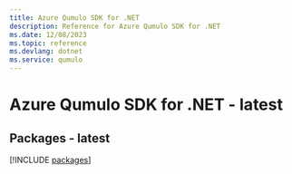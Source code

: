 ```yaml
---
title: Azure Qumulo SDK for .NET
description: Reference for Azure Qumulo SDK for .NET
ms.date: 12/08/2023
ms.topic: reference
ms.devlang: dotnet
ms.service: qumulo
---
```

# Azure Qumulo SDK for .NET - latest
## Packages - latest
[!INCLUDE [packages](qumulo-index.md)]